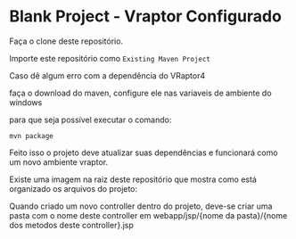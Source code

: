 # Blank Project - Vraptor Configurado

Faça o clone deste repositório.

Importe este repositório como `Existing Maven Project`

Caso dê algum erro com a dependência do VRaptor4

faça o download do maven, configure ele nas variaveis de ambiente do windows

para que seja possível executar o comando: 

`mvn package`

Feito isso o projeto deve atualizar suas dependências e funcionará como um novo ambiente vraptor.

Existe uma imagem na raiz deste repositório que mostra como está organizado os arquivos do projeto:

Quando criado um novo controller dentro do projeto, deve-se criar uma pasta com o nome deste controller em webapp/jsp/{nome da pasta}/{nome dos metodos deste controller}.jsp